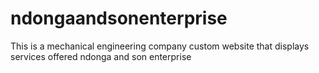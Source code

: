 # ndongaandsonenterprise
This is a mechanical engineering company custom website that displays services offered ndonga and son enterprise 
